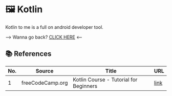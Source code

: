 # 🖼️ Kotlin

Kotlin to me is a full on android developer tool.

--> Wanna go back? [CLICK HERE](../) <--

## 📚 References
| No. | Source | Title | URL |
|-----|--------|-------|-----|
| 1 | freeCodeCamp.org | Kotlin Course - Tutorial for Beginners | [link](https://youtu.be/F9UC9DY-vIU?si=8yw3Wq0ipm1gHEjE) |
